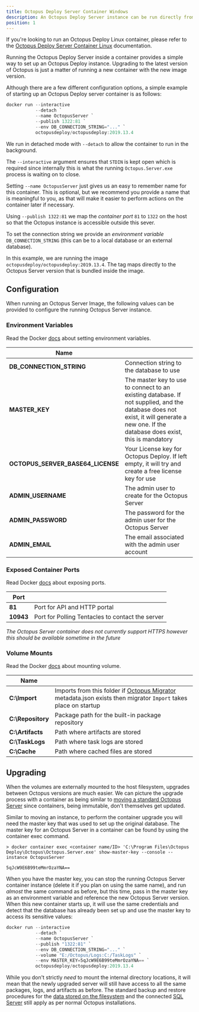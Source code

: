 ```yaml
---
title: Octopus Deploy Server Container Windows
description: An Octopus Deploy Server instance can be run directly from within a container.
position: 1
---
```


If you're looking to run an Octopus Deploy Linux container, please refer to the [Octopus Deploy Server Container Linux](/docs/installation/octopus-in-container/octopus-server-container-linux.md) documentation.

Running the Octopus Deploy Server inside a container provides a simple way to set up an Octopus Deploy instance. Upgrading to the latest version of Octopus is just a matter of running a new container with the new image version.

Although there are a few different configuration options, a simple example of starting up an Octopus Deploy server container is as follows:

```PowerShell
docker run --interactive 
           --detach `
           --name OctopusServer `
           --publish 1322:81 `
           --env DB_CONNECTION_STRING="..." `
           octopusdeploy/octopusdeploy:2019.13.4
```

We run in detached mode with `--detach` to allow the container to run in the background.

The `--interactive` argument ensures that `STDIN` is kept open which is required since internally this is what the running `Octopus.Server.exe` process is waiting on to close.

Setting `--name OctopusServer` just gives us an easy to remember name for this container. This is optional, but we recommend you provide a name that is meaningful to you, as that will make it easier to perform actions on the container later if necessary.

Using `--publish 1322:81` we map the _container port_ `81` to `1322` on the host so that the Octopus instance is accessible outside this sever.

To set the connection string we provide an _environment variable_ `DB_CONNECTION_STRING` (this can be to a local database or an external database).

In this example, we are running the image `octopusdeploy/octopusdeploy:2019.13.4`. The tag maps directly to the Octopus Server version that is bundled inside the image.

## Configuration

When running an Octopus Server Image, the following values can be provided to configure the running Octopus Server instance.

### Environment Variables

Read the Docker [docs](https://docs.docker.com/engine/reference/commandline/run/#set-environment-variables--e---env---env-file) about setting environment variables.

|  Name       |    |
| ------------- | ------- |
|**DB_CONNECTION_STRING**|Connection string to the database to use|
|**MASTER_KEY**|The master key to use to connect to an existing database. If not supplied, and the database does not exist, it will generate a new one. If the database does exist, this is mandatory|
|**OCTOPUS_SERVER_BASE64_LICENSE**|Your License key for Octopus Deploy. If left empty, it will try and create a free license key for use
|**ADMIN_USERNAME**|The admin user to create for the Octopus Server|
|**ADMIN_PASSWORD**|The password for the admin user for the Octopus Server|
|**ADMIN_EMAIL**|The email associated with the admin user account|

### Exposed Container Ports
Read Docker [docs](https://docs.docker.com/engine/reference/commandline/run/#publish-or-expose-port--p---expose) about exposing ports.

|  Port       |    |
| ------------- | ------- |
|**81**| Port for API and HTTP portal |
|**10943**|Port for Polling Tentacles to contact the server|

_The Octopus Server container does not currently support HTTPS however this should be available sometime in the future_

### Volume Mounts

Read the Docker [docs](https://docs.docker.com/engine/reference/commandline/run/#mount-volume--v---read-only) about mounting volume.

|  Name       |    |
| ------------- | ------- |
|**C:\Import**|Imports from this folder if [Octopus Migrator](/docs/octopus-rest-api/octopus.migrator.exe-command-line/index.md) metadata.json exists then migrator `Import` takes place on startup|
|**C:\Repository**|Package path for the built-in package repository|
|**C:\Artifacts**|Path where artifacts are stored|
|**C:\TaskLogs**|Path where task logs are stored|
|**C:\Cache**|Path where cached files are stored|

## Upgrading

When the volumes are externally mounted to the host filesystem, upgrades between Octopus versions are much easier. We can picture the upgrade process with a container as being similar to [moving a standard Octopus Server](/docs/administration/managing-infrastructure/moving-your-octopus/move-the-database-and-server.md) since containers, being immutable, don't themselves get updated.

Similar to moving an instance, to perform the container upgrade you will need the master key that was used to set up the original database. The master key for an Octopus Server in a container can be found by using the container exec command.

```
> docker container exec <container name/ID> 'C:\Program Files\Octopus Deploy\Octopus\Octopus.Server.exe' show-master-key --console --instance OctopusServer

5qJcW9E6B99teMmrOzaYNA==
```

When you have the master key, you can stop the running Octopus Server container instance (delete it if you plan on using the same name), and run _almost_ the same command as before, but this time, pass in the master key as an environment variable and reference the new Octopus Server version. When this new container starts up, it will use the same credentials and detect that the database has already been set up and use the master key to access its sensitive values:

```PowerShell
docker run --interactive
           --detach `
           --name OctopusServer `
           --publish "1322:81" `
           --env DB_CONNECTION_STRING="..." `
           --volume "E:/Octopus/Logs:C:/TaskLogs" `
           --env MASTER_KEY=5qJcW9E6B99teMmrOzaYNA== `
           octopusdeploy/octopusdeploy:2019.13.4
```

While you don't strictly _need_ to mount the internal directory locations, it will mean that the newly upgraded server will still have access to all the same packages, logs, and artifacts as before. The standard backup and restore procedures for the [data stored on the filesystem](/docs/administration/data/backup-and-restore.md#octopus-file-storage) and the connected [SQL Server](/docs/administration/data/octopus-database/index.md) still apply as per normal Octopus installations.
